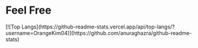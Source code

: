 <h1>Feel Free</h1>
[![Top Langs](https://github-readme-stats.vercel.app/api/top-langs/?username=OrangeKim04)](https://github.com/anuraghazra/github-readme-stats)
